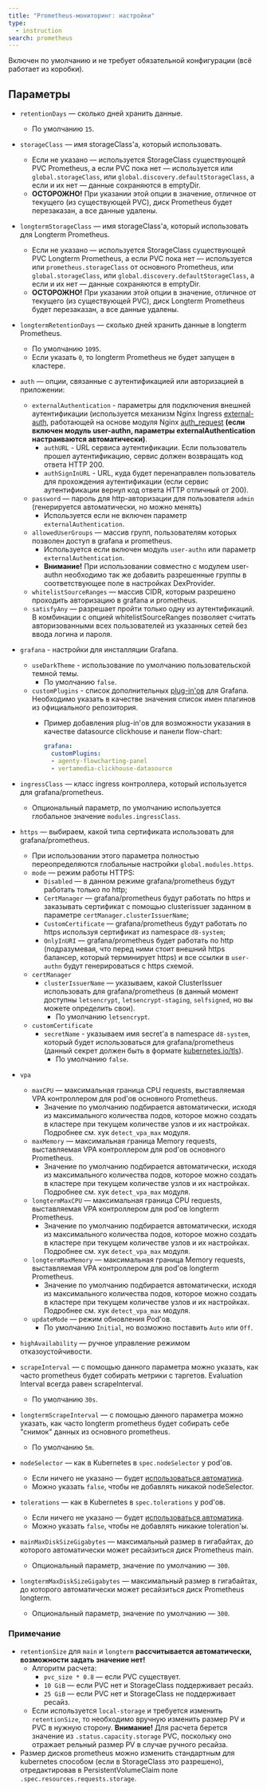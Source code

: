 ```yaml
---
title: "Prometheus-мониторинг: настройки"
type:
  - instruction
search: prometheus
---
```


Включен по умолчанию и не требует обязательной конфигурации (всё работает из коробки).

## Параметры

* `retentionDays` — сколько дней хранить данные.
    * По умолчанию `15`.
* `storageClass` — имя storageClass'а, который использовать.
    * Если не указано — используется StorageClass существующей PVC Prometheus, а если PVC пока нет — используется или `global.storageClass`, или `global.discovery.defaultStorageClass`, а если и их нет — данные сохраняются в emptyDir.
    * **ОСТОРОЖНО!** При указании этой опции в значение, отличное от текущего (из cуществующей PVC), диск Prometheus будет перезаказан, а все данные удалены.
* `longtermStorageClass` — имя storageClass'а, который использовать для Longterm Prometheus.
    * Если не указано — используется StorageClass существующей PVC Longterm Prometheus, а если PVC пока нет — используется или `prometheus.storageClass` от основного Prometheus, или `global.storageClass`, или `global.discovery.defaultStorageClass`, а если и их нет — данные сохраняются в emptyDir.
    * **ОСТОРОЖНО!** При указании этой опции в значение, отличное от текущего (из cуществующей PVC), диск Longterm Prometheus будет перезаказан, а все данные удалены.
* `longtermRetentionDays` — сколько дней хранить данные в longterm Prometheus.
    * По умолчанию `1095`.
    * Если указать `0`, то longterm Prometheus не будет запущен в кластере.
* `auth` — опции, связанные с аутентификацией или авторизацией в приложении:
    * `externalAuthentication` - параметры для подключения внешней аутентификации (используется механизм Nginx Ingress [external-auth](https://kubernetes.github.io/ingress-nginx/examples/auth/external-auth/), работающей на основе модуля Nginx [auth_request](http://nginx.org/en/docs/http/ngx_http_auth_request_module.html) **(если включен модуль user-authn, параметры externalAuthentication настраиваются автоматически)**.
        * `authURL` - URL сервиса аутентификации. Если пользователь прошел аутентификацию, сервис должен возвращать код ответа HTTP 200.
        * `authSignInURL` - URL, куда будет перенаправлен пользователь для прохождения аутентификации (если сервис аутентификации вернул код ответа HTTP отличный от 200).
    * `password` — пароль для http-авторизации для пользователя `admin` (генерируется автоматически, но можно менять)
        * Используется если не включен параметр `externalAuthentication`.
    * `allowedUserGroups` — массив групп, пользователям которых позволен доступ в grafana и prometheus.
        * Используется если включен модуль `user-authn` или параметр `externalAuthentication`.
        * **Внимание!** При использовании совместно с модулем user-authn необходимо так же добавить разрешенные группы в соответствующее поле в настройках DexProvider.
    * `whitelistSourceRanges` — массив CIDR, которым разрешено проходить авторизацию в grafana и prometheus.
    * `satisfyAny` — разрешает пройти только одну из аутентификаций. В комбинации с опцией whitelistSourceRanges позволяет считать авторизованными всех пользователей из указанных сетей без ввода логина и пароля.
* `grafana` - настройки для инсталляции Grafana.
    * `useDarkTheme` - использование по умолчанию пользовательской темной темы.
        * По умолчанию `false`.
    * `customPlugins` - список дополнительных [plug-in'ов](https://grafana.com/grafana/plugins) для Grafana. Необходимо указать в качестве значения список имен плагинов из официального репозитория.
        * Пример добавления plug-in'ов для возможности указания в качестве datasource clickhouse и панели flow-chart:

          ```yaml
          grafana:
		    customPlugins:
			- agenty-flowcharting-panel
			- vertamedia-clickhouse-datasource
		  ```

* `ingressClass` — класс ingress контроллера, который используется для grafana/prometheus.
    * Опциональный параметр, по умолчанию используется глобальное значение `modules.ingressClass`.
* `https` — выбираем, какой типа сертификата использовать для grafana/prometheus.
    * При использовании этого параметра полностью переопределяются глобальные настройки `global.modules.https`.
    * `mode` — режим работы HTTPS:
        * `Disabled` — в данном режиме grafana/prometheus будут работать только по http;
        * `CertManager` — grafana/prometheus будут работать по https и заказывать сертификат с помощью clusterissuer заданном в параметре `certManager.clusterIssuerName`;
        * `CustomCertificate` — grafana/prometheus будут работать по https используя сертификат из namespace `d8-system`;
        * `OnlyInURI` — grafana/prometheus будет работать по http (подразумевая, что перед ними стоит внешний https балансер, который терминирует https) и все ссылки в `user-authn` будут генерироваться с https схемой.
    * `certManager`
      * `clusterIssuerName` — указываем, какой ClusterIssuer использовать для grafana/prometheus (в данный момент доступны `letsencrypt`, `letsencrypt-staging`, `selfsigned`, но вы можете определить свои).
        * По умолчанию `letsencrypt`.
    * `customCertificate`
      * `secretName` - указываем имя secret'а в namespace `d8-system`, который будет использоваться для grafana/prometheus (данный секрет должен быть в формате [kubernetes.io/tls](https://kubernetes.github.io/ingress-nginx/user-guide/tls/#tls-secrets)).
        * По умолчанию `false`.
* `vpa`
    * `maxCPU` — максимальная граница CPU requests, выставляемая VPA контроллером для pod'ов основного Prometheus.
        * Значение по умолчанию подбирается автоматически, исходя из максимального количества подов, которое можно создать в кластере при текущем количестве узлов и их настройках. Подробнее см. хук `detect_vpa_max` модуля.
    * `maxMemory` — максимальная граница Memory requests, выставляемая VPA контроллером для pod'ов основного Prometheus.
        * Значение по умолчанию подбирается автоматически, исходя из максимального количества подов, которое можно создать в кластере при текущем количестве узлов и их настройках. Подробнее см. хук `detect_vpa_max` модуля.
    * `longtermMaxCPU` — максимальная граница CPU requests, выставляемая VPA контроллером для pod'ов longterm Prometheus.
        * Значение по умолчанию подбирается автоматически, исходя из максимального количества подов, которое можно создать в кластере при текущем количестве узлов и их настройках. Подробнее см. хук `detect_vpa_max` модуля.
    * `longtermMaxMemory` — максимальная граница Memory requests, выставляемая VPA контроллером для pod'ов longterm Prometheus.
        * Значение по умолчанию подбирается автоматически, исходя из максимального количества подов, которое можно создать в кластере при текущем количестве узлов и их настройках. Подробнее см. хук `detect_vpa_max` модуля.
    * `updateMode` — режим обновления Pod'ов.
        * По умолчанию `Initial`, но возможно поставить `Auto` или `Off`.
* `highAvailability` — ручное управление режимом отказоустойчивости.
* `scrapeInterval` — с помощью данного параметра можно указать, как часто prometheus будет собирать метрики с таргетов. Evaluation Interval всегда равен scrapeInterval.
    * По умолчанию `30s`.
* `longtermScrapeInterval` — с помощью данного параметра можно указать, как часто longterm prometheus будет собирать себе "снимок" данных из основного prometheus.
    * По умолчанию `5m`.
* `nodeSelector` — как в Kubernetes в `spec.nodeSelector` у pod'ов.
    * Если ничего не указано — будет [использоваться автоматика](/overview.html#выделение-узлов-под-определенный-вид-нагрузки).
    * Можно указать `false`, чтобы не добавлять никакой nodeSelector.
* `tolerations` — как в Kubernetes в `spec.tolerations` у pod'ов.
    * Если ничего не указано — будет [использоваться автоматика](/overview.html#выделение-узлов-под-определенный-вид-нагрузки).
    * Можно указать `false`, чтобы не добавлять никакие toleration'ы.
* `mainMaxDiskSizeGigabytes` — максимальный размер в гигабайтах, до которого автоматически может ресайзиться диск Prometheus main.
    *  Опциональный параметр, значение по умолчанию — `300`.
* `longtermMaxDiskSizeGigabytes` — максимальный размер в гигабайтах, до которого автоматически может ресайзиться диск Prometheus longterm.
    *  Опциональный параметр, значение по умолчанию — `300`.

### Примечание
* `retentionSize` для `main` и `longterm` **рассчитывается автоматически, возможности задать значение нет!**
    * Алгоритм расчета:
        * `pvc_size * 0.8` — если PVC существует.
        * `10 GiB` — если PVC нет и StorageClass поддерживает ресайз.
        * `25 GiB` — если PVC нет и StorageClass не поддерживает ресайз.
    * Если используется `local-storage` и требуется изменить `retentionSize`, то необходимо вручную изменить размер PV и PVC в нужную сторону. **Внимание!** Для расчета берется значение из `.status.capacity.storage` PVC, поскольку оно отражает рельный размер PV в случае ручного ресайза.
* Размер дисков prometheus можно изменить стандартным для kubernetes способом (если в StorageClass это разрешено), отредактировав в PersistentVolumeClaim поле `.spec.resources.requests.storage`.
